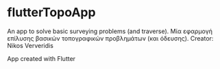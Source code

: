 # flutterTopoApp
An app to solve basic surveying problems (and traverse).
Μία εφαρμογή επίλυσης βασικών τοπογραφικών προβλημάτων (και όδευσης).
Creator: Nikos Ververidis

App created with Flutter
